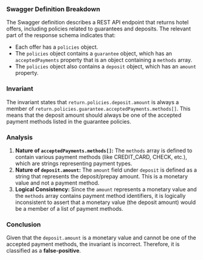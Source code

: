 ### Swagger Definition Breakdown
The Swagger definition describes a REST API endpoint that returns hotel offers, including policies related to guarantees and deposits. The relevant part of the response schema indicates that:
- Each offer has a `policies` object.
- The `policies` object contains a `guarantee` object, which has an `acceptedPayments` property that is an object containing a `methods` array.
- The `policies` object also contains a `deposit` object, which has an `amount` property.

### Invariant
The invariant states that `return.policies.deposit.amount` is always a member of `return.policies.guarantee.acceptedPayments.methods[]`. This means that the deposit amount should always be one of the accepted payment methods listed in the guarantee policies.

### Analysis
1. **Nature of `acceptedPayments.methods[]`:** The `methods` array is defined to contain various payment methods (like CREDIT_CARD, CHECK, etc.), which are strings representing payment types.
2. **Nature of `deposit.amount`:** The `amount` field under `deposit` is defined as a string that represents the deposit/prepay amount. This is a monetary value and not a payment method.
3. **Logical Consistency:** Since the `amount` represents a monetary value and the `methods` array contains payment method identifiers, it is logically inconsistent to assert that a monetary value (the deposit amount) would be a member of a list of payment methods. 

### Conclusion
Given that the `deposit.amount` is a monetary value and cannot be one of the accepted payment methods, the invariant is incorrect. Therefore, it is classified as a **false-positive**.
